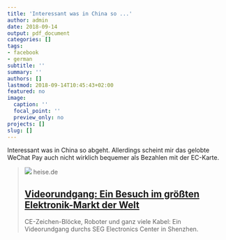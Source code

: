 ```yaml
---
title: 'Interessant was in China so ...'
author: admin
date: 2018-09-14
output: pdf_document
categories: []
tags:
- facebook
- german
subtitle: ''
summary: ''
authors: []
lastmod: 2018-09-14T10:45:43+02:00
featured: no
image:
  caption: ''
  focal_point: ''
  preview_only: no
projects: []
slug: []
---
```

Interessant was in China so abgeht. Allerdings scheint mir das gelobte WeChat Pay auch nicht wirklich bequemer als Bezahlen mit der EC-Karte.
> [![](https://heise.cloudimg.io/bound/1200x1200/q85.png-lossy-85.webp-lossy-85.foil1/_www-heise-de_/imgs/18/2/5/0/1/1/8/3/Zwischenablage01-6b9b1b7ef7ff093f.jpeg)](https://www.heise.de/newsticker/meldung/Videorundgang-Ein-Besuch-im-groessten-Elektronik-Markt-der-Welt-4164296.html)
> heise.de
> ## [Videorundgang: Ein Besuch im größten Elektronik-Markt der Welt](https://www.heise.de/newsticker/meldung/Videorundgang-Ein-Besuch-im-groessten-Elektronik-Markt-der-Welt-4164296.html)
>
>CE-Zeichen-Blöcke, Roboter und ganz viele Kabel: Ein Videorundgang durchs SEG Electronics Center in Shenzhen.

